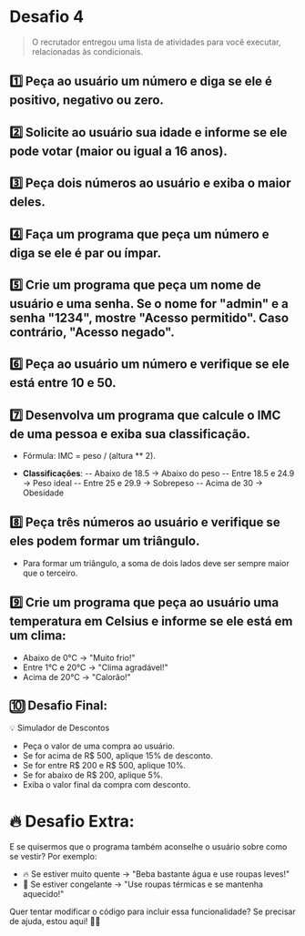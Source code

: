# Desafio 4
> O recrutador entregou uma lista de atividades para você executar, relacionadas às condicionais.

## 1️⃣ Peça ao usuário um número e diga se ele é positivo, negativo ou zero.

## 2️⃣ Solicite ao usuário sua idade e informe se ele pode votar (maior ou igual a 16 anos).

## 3️⃣ Peça dois números ao usuário e exiba o maior deles.

## 4️⃣ Faça um programa que peça um número e diga se ele é par ou ímpar.

## 5️⃣ Crie um programa que peça um nome de usuário e uma senha. Se o nome for "admin" e a senha "1234", mostre "Acesso permitido". Caso contrário, "Acesso negado".

## 6️⃣ Peça ao usuário um número e verifique se ele está entre 10 e 50.

## 7️⃣ Desenvolva um programa que calcule o IMC de uma pessoa e exiba sua classificação.

-   Fórmula: IMC = peso / (altura ** 2).

-   **Classificações**:
--   Abaixo de 18.5 → Abaixo do peso
--  Entre 18.5 e 24.9 → Peso ideal
--   Entre 25 e 29.9 → Sobrepeso
--   Acima de 30 → Obesidade

## 8️⃣ Peça três números ao usuário e verifique se eles podem formar um triângulo.

-   Para formar um triângulo, a soma de dois lados deve ser sempre maior que o terceiro.

## 9️⃣ Crie um programa que peça ao usuário uma temperatura em Celsius e informe se ele está em um clima:

-   Abaixo de 0°C → "Muito frio!"
-   Entre 1°C e 20°C → "Clima agradável!"
-   Acima de 20°C → "Calorão!"

## 🔟 Desafio Final:

💡 Simulador de Descontos

-   Peça o valor de uma compra ao usuário.
-   Se for acima de R$ 500, aplique 15% de desconto.
-   Se for entre R$ 200 e R$ 500, aplique 10%.
-   Se for abaixo de R$ 200, aplique 5%.
-   Exiba o valor final da compra com desconto.

# 🔥 Desafio Extra:

E se quisermos que o programa também aconselhe o usuário sobre como se vestir? Por exemplo:

-   🔥 Se estiver muito quente → "Beba bastante água e use roupas leves!"
-   🥶 Se estiver congelante → "Use roupas térmicas e se mantenha aquecido!"

Quer tentar modificar o código para incluir essa funcionalidade? Se precisar de ajuda, estou aqui! 🚀🐍